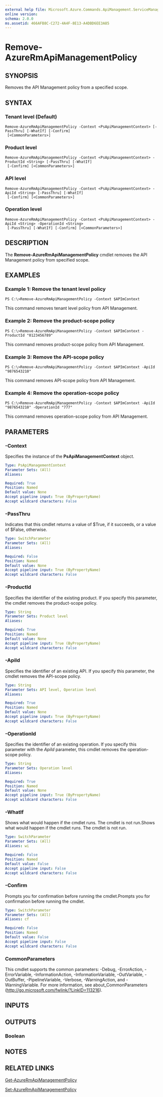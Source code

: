 ```yaml
---
external help file: Microsoft.Azure.Commands.ApiManagement.ServiceManagement.dll-Help.xml
online version: 
schema: 2.0.0
ms.assetid: 466AFB8C-C272-4A4F-8E13-A4DBD6EE3A85
---
```


# Remove-AzureRmApiManagementPolicy

## SYNOPSIS
Removes the API Management policy from a specified scope.

## SYNTAX

### Tenant level (Default)
```
Remove-AzureRmApiManagementPolicy -Context <PsApiManagementContext> [-PassThru] [-WhatIf] [-Confirm]
 [<CommonParameters>]
```

### Product level
```
Remove-AzureRmApiManagementPolicy -Context <PsApiManagementContext> -ProductId <String> [-PassThru] [-WhatIf]
 [-Confirm] [<CommonParameters>]
```

### API level
```
Remove-AzureRmApiManagementPolicy -Context <PsApiManagementContext> -ApiId <String> [-PassThru] [-WhatIf]
 [-Confirm] [<CommonParameters>]
```

### Operation level
```
Remove-AzureRmApiManagementPolicy -Context <PsApiManagementContext> -ApiId <String> -OperationId <String>
 [-PassThru] [-WhatIf] [-Confirm] [<CommonParameters>]
```

## DESCRIPTION
The **Remove-AzureRmApiManagementPolicy** cmdlet removes the API Management policy from specified scope.

## EXAMPLES

### Example 1: Remove the tenant level policy
```
PS C:\>Remove-AzureRmApiManagementPolicy -Context $APImContext
```

This command removes tenant level policy from API Management.

### Example 2: Remove the product-scope policy
```
PS C:\>Remove-AzureRmApiManagementPolicy -Context $APImContext -ProductId "0123456789"
```

This command removes product-scope policy from API Management.

### Example 3: Remove the API-scope policy
```
PS C:\>Remove-AzureRmApiManagementPolicy -Context $APImContext -ApiId "9876543210"
```

This command removes API-scope policy from API Management.

### Example 4: Remove the operation-scope policy
```
PS C:\>Remove-AzureRmApiManagementPolicy -Context $APImContext -ApiId "9876543210" -OperationId "777"
```

This command removes operation-scope policy from API Management.

## PARAMETERS

### -Context
Specifies the instance of the **PsApiManagementContext** object.

```yaml
Type: PsApiManagementContext
Parameter Sets: (All)
Aliases: 

Required: True
Position: Named
Default value: None
Accept pipeline input: True (ByPropertyName)
Accept wildcard characters: False
```

### -PassThru
Indicates that this cmdlet returns a value of $True, if it succeeds, or a value of $False, otherwise.

```yaml
Type: SwitchParameter
Parameter Sets: (All)
Aliases: 

Required: False
Position: Named
Default value: None
Accept pipeline input: True (ByPropertyName)
Accept wildcard characters: False
```

### -ProductId
Specifies the identifier of the existing product.
If you specify this parameter, the cmdlet removes the product-scope policy.

```yaml
Type: String
Parameter Sets: Product level
Aliases: 

Required: True
Position: Named
Default value: None
Accept pipeline input: True (ByPropertyName)
Accept wildcard characters: False
```

### -ApiId
Specifies the identifier of an existing API.
If you specify this parameter, the cmdlet removes the API-scope policy.

```yaml
Type: String
Parameter Sets: API level, Operation level
Aliases: 

Required: True
Position: Named
Default value: None
Accept pipeline input: True (ByPropertyName)
Accept wildcard characters: False
```

### -OperationId
Specifies the identifier of an existing operation.
If you specify this parameter with the *ApiId* parameter, this cmdlet removes the operation-scope policy.

```yaml
Type: String
Parameter Sets: Operation level
Aliases: 

Required: True
Position: Named
Default value: None
Accept pipeline input: True (ByPropertyName)
Accept wildcard characters: False
```

### -WhatIf
Shows what would happen if the cmdlet runs.
The cmdlet is not run.Shows what would happen if the cmdlet runs.
The cmdlet is not run.

```yaml
Type: SwitchParameter
Parameter Sets: (All)
Aliases: wi

Required: False
Position: Named
Default value: False
Accept pipeline input: False
Accept wildcard characters: False
```

### -Confirm
Prompts you for confirmation before running the cmdlet.Prompts you for confirmation before running the cmdlet.

```yaml
Type: SwitchParameter
Parameter Sets: (All)
Aliases: cf

Required: False
Position: Named
Default value: False
Accept pipeline input: False
Accept wildcard characters: False
```

### CommonParameters
This cmdlet supports the common parameters: -Debug, -ErrorAction, -ErrorVariable, -InformationAction, -InformationVariable, -OutVariable, -OutBuffer, -PipelineVariable, -Verbose, -WarningAction, and -WarningVariable. For more information, see about_CommonParameters (http://go.microsoft.com/fwlink/?LinkID=113216).

## INPUTS

## OUTPUTS

### Boolean

## NOTES

## RELATED LINKS

[Get-AzureRmApiManagementPolicy](./Get-AzureRmApiManagementPolicy.md)

[Set-AzureRmApiManagementPolicy](./Set-AzureRmApiManagementPolicy.md)



